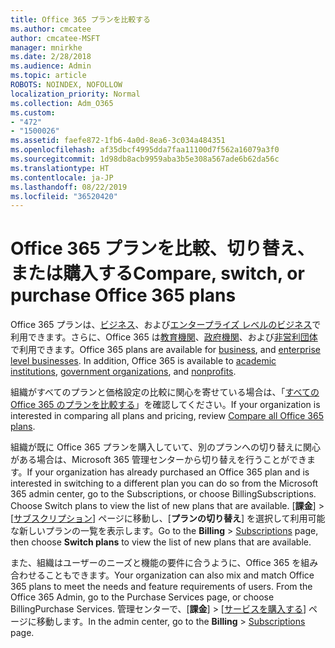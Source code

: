 ```yaml
---
title: Office 365 プランを比較する
ms.author: cmcatee
author: cmcatee-MSFT
manager: mnirkhe
ms.date: 2/28/2018
ms.audience: Admin
ms.topic: article
ROBOTS: NOINDEX, NOFOLLOW
localization_priority: Normal
ms.collection: Adm_O365
ms.custom:
- "472"
- "1500026"
ms.assetid: faefe872-1fb6-4a0d-8ea6-3c034a484351
ms.openlocfilehash: af35dbcf4995dda7faa11100d7f562a16079a3f0
ms.sourcegitcommit: 1d98db8acb9959aba3b5e308a567ade6b62da56c
ms.translationtype: HT
ms.contentlocale: ja-JP
ms.lasthandoff: 08/22/2019
ms.locfileid: "36520420"
---
```

# <a name="compare-switch-or-purchase-office-365-plans"></a><span data-ttu-id="3e09f-102">Office 365 プランを比較、切り替え、または購入する</span><span class="sxs-lookup"><span data-stu-id="3e09f-102">Compare, switch, or purchase Office 365 plans</span></span>
  
<span data-ttu-id="3e09f-p101">Office 365 プランは、[ビジネス](https://products.office.com/compare-all-microsoft-office-products?tab=2)、および[エンタープライズ レベルのビジネス](https://products.office.com/business/compare-more-office-365-for-business-plans)で利用できます。さらに、Office 365 は[教育機関](https://products.office.com/academic/compare-office-365-education-plans)、[政府機関](https://products.office.com/government/compare-office-365-government-plans)、および[非営利団体](https://products.office.com/nonprofit/office-365-nonprofit-plans-and-pricing?tab=1)で利用できます。</span><span class="sxs-lookup"><span data-stu-id="3e09f-p101">Office 365 plans are available for [business](https://products.office.com/compare-all-microsoft-office-products?tab=2), and [enterprise level businesses](https://products.office.com/business/compare-more-office-365-for-business-plans). In addition, Office 365 is available to [academic institutions](https://products.office.com/academic/compare-office-365-education-plans), [government organizations](https://products.office.com/government/compare-office-365-government-plans), and [nonprofits](https://products.office.com/nonprofit/office-365-nonprofit-plans-and-pricing?tab=1).</span></span>
  
<span data-ttu-id="3e09f-105">組織がすべてのプランと価格設定の比較に関心を寄せている場合は、「[すべての Office 365 のプランを比較する](https://products.office.com/business/compare-more-office-365-for-business-plans)」を確認してください。</span><span class="sxs-lookup"><span data-stu-id="3e09f-105">If your organization is interested in comparing all plans and pricing, review [Compare all Office 365 plans](https://products.office.com/business/compare-more-office-365-for-business-plans).</span></span>
  
<span data-ttu-id="3e09f-106">組織が既に Office 365 プランを購入していて、別のプランへの切り替えに関心がある場合は、Microsoft 365 管理センターから切り替えを行うことができます。</span><span class="sxs-lookup"><span data-stu-id="3e09f-106">If your organization has already purchased an Office 365 plan and is interested in switching to a different plan you can do so from the Microsoft 365 admin center, go to the Subscriptions, or choose BillingSubscriptions. Choose Switch plans to view the list of new plans that are available.</span></span> <span data-ttu-id="3e09f-107">[**課金**] \> [[サブスクリプション](https://go.microsoft.com/fwlink/p/?linkid=842054)] ページに移動し、[**プランの切り替え**] を選択して利用可能な新しいプランの一覧を表示します。</span><span class="sxs-lookup"><span data-stu-id="3e09f-107">Go to the **Billing** \> [Subscriptions](https://go.microsoft.com/fwlink/p/?linkid=842054) page, then choose **Switch plans** to view the list of new plans that are available.</span></span>
  
<span data-ttu-id="3e09f-108">また、組織はユーザーのニーズと機能の要件に合うように、Office 365 を組み合わせることもできます。</span><span class="sxs-lookup"><span data-stu-id="3e09f-108">Your organization can also mix and match Office 365 plans to meet the needs and feature requirements of users. From the Office 365 Admin, go to the Purchase Services page, or choose BillingPurchase Services.</span></span> <span data-ttu-id="3e09f-109">管理センターで、[**課金**] \> [[サービスを購入する](https://go.microsoft.com/fwlink/p/?linkid=868433)] ページに移動します。</span><span class="sxs-lookup"><span data-stu-id="3e09f-109">In the admin center, go to the **Billing** \> [Subscriptions](https://go.microsoft.com/fwlink/p/?linkid=868433) page.</span></span>